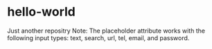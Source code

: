 # hello-world
Just another repositry
Note: The placeholder attribute works with the following input types: text, search, url, tel, email, and password.
